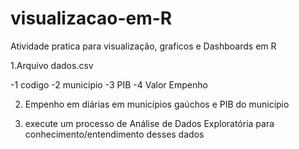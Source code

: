 # visualizacao-em-R
Atividade pratica para visualização, graficos e Dashboards em R

1.Arquivo dados.csv

-1 codigo
-2 municipio
-3 PIB
-4 Valor Empenho

2. Empenho em diárias em municípios gaúchos e PIB do município

3. execute um processo de Análise de Dados Exploratória para conhecimento/entendimento desses dados

